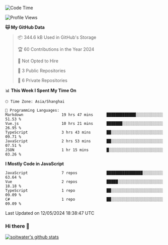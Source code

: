 <!--START_SECTION:waka-->
![Code Time](http://img.shields.io/badge/Code%20Time-3%2C451%20hrs%209%20mins-blue)

![Profile Views](http://img.shields.io/badge/Profile%20Views-0-blue)

**🐱 My GitHub Data** 

> 📦 344.6 kB Used in GitHub's Storage 
 > 
> 🏆 60 Contributions in the Year 2024
 > 
> 🚫 Not Opted to Hire
 > 
> 📜 3 Public Repositories 
 > 
> 🔑 6 Private Repositories 
 > 
📊 **This Week I Spent My Time On** 

```text
🕑︎ Time Zone: Asia/Shanghai

💬 Programming Languages: 
Markdown                 19 hrs 47 mins      █████████████░░░░░░░░░░░░   51.53 % 
Vue.js                   10 hrs 21 mins      ███████░░░░░░░░░░░░░░░░░░   26.95 % 
TypeScript               3 hrs 43 mins       ██░░░░░░░░░░░░░░░░░░░░░░░   09.71 % 
JavaScript               2 hrs 53 mins       ██░░░░░░░░░░░░░░░░░░░░░░░   07.51 % 
JSON                     1 hr 15 mins        █░░░░░░░░░░░░░░░░░░░░░░░░   03.26 % 
```

**I Mostly Code in JavaScript** 

```text
JavaScript               7 repos             ████████████████░░░░░░░░░   63.64 % 
Vue                      2 repos             █████░░░░░░░░░░░░░░░░░░░░   18.18 % 
TypeScript               1 repo              ██░░░░░░░░░░░░░░░░░░░░░░░   09.09 % 
C#                       1 repo              ██░░░░░░░░░░░░░░░░░░░░░░░   09.09 % 
```




 Last Updated on 12/05/2024 18:38:47 UTC
<!--END_SECTION:waka-->

### Hi there 👋
[![soitwater's github stats](https://github-readme-stats.vercel.app/api?username=soitwater)](https://github.com/soitwater/github-readme-stats)
